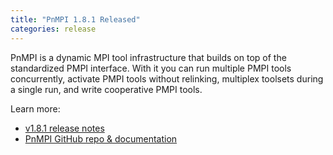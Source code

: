 ```yaml
---
title: "PnMPI 1.8.1 Released"
categories: release
---
```


PnMPI is a dynamic MPI tool infrastructure that builds on top of the standardized PMPI interface. With it you can run multiple PMPI tools concurrently, activate PMPI tools without relinking, multiplex toolsets during a single run, and write cooperative PMPI tools.

Learn more:
- [v1.8.1 release notes](https://github.com/LLNL/PnMPI/releases/tag/v1.8.1)
- [PnMPI GitHub repo & documentation](https://github.com/LLNL/PnMPI)
